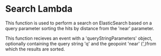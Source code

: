 # Search Lambda

This function is used to perform a search on ElasticSearch based on a query parameter sorting the hits by distance from the 'near' parameter.

This function recieves an event with a 'queryStringParameters' object, optionally containing the query string 'q' and the geopoint 'near' (',)from which the results are sorted.

